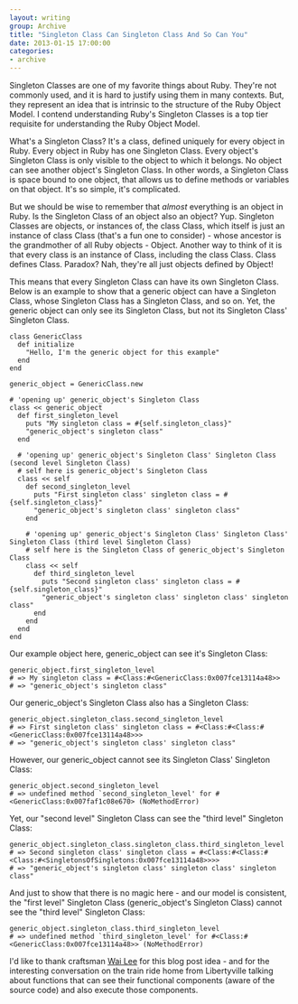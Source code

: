 ```yaml
---
layout: writing
group: Archive
title: "Singleton Class Can Singleton Class And So Can You"
date: 2013-01-15 17:00:00
categories:
- archive
---
```


Singleton Classes are one of my favorite things about Ruby. They're not commonly used, and it is hard to justify using them in many contexts. But, they represent an idea that is intrinsic to the structure of the Ruby Object Model. I contend understanding Ruby's Singleton Classes is a top tier requisite for understanding the Ruby Object Model.

What's a Singleton Class? It's a class, defined uniquely for every object in Ruby. Every object in Ruby has one Singleton Class. Every object's Singleton Class is only visible to the object to which it belongs. No object can see another object's Singleton Class. In other words, a Singleton Class is space bound to one object, that allows us to define methods or variables on that object. It's so simple, it's complicated.

But we should be wise to remember that *almost* everything is an object in Ruby. Is the Singleton Class of an object also an object? Yup. Singleton Classes are objects, or instances of, the class Class, which itself is just an instance of class Class (that's a fun one to consider) - whose ancestor is the grandmother of all Ruby objects - Object. Another way to think of it is that every class is an instance of Class, including the class Class. Class defines Class. Paradox? Nah, they're all just objects defined by Object!

This means that every Singleton Class can have its own Singleton Class. Below is an example to show that a generic object can have a Singleton Class, whose Singleton Class has a Singleton Class, and so on. Yet, the generic object can only see its Singleton Class, but not its Singleton Class' Singleton Class.

    class GenericClass
      def initialize
        "Hello, I'm the generic object for this example"
      end
    end

    generic_object = GenericClass.new

    # 'opening up' generic_object's Singleton Class
    class << generic_object
      def first_singleton_level
        puts "My singleton class = #{self.singleton_class}"
        "generic_object's singleton class"
      end

      # 'opening up' generic_object's Singleton Class' Singleton Class (second level Singleton Class)
      # self here is generic_object's Singleton Class
      class << self
        def second_singleton_level
          puts "First singleton class' singleton class = #{self.singleton_class}"
          "generic_object's singleton class' singleton class"
        end

        # 'opening up' generic_object's Singleton Class' Singleton Class' Singleton Class (third level Singleton Class)
        # self here is the Singleton Class of generic_object's Singleton Class
        class << self
          def third_singleton_level
            puts "Second singleton class' singleton class = #{self.singleton_class}"
            "generic_object's singleton class' singleton class' singleton class"
          end
        end
      end
    end

Our example object here, generic_object can see it's Singleton Class:

    generic_object.first_singleton_level
    # => My singleton class = #<Class:#<GenericClass:0x007fce13114a48>>
    # => "generic_object's singleton class"

Our generic_object's Singleton Class also has a Singleton Class:

    generic_object.singleton_class.second_singleton_level
    # => First singleton class' singleton class = #<Class:#<Class:#<GenericClass:0x007fce13114a48>>>
    # => "generic_object's singleton class' singleton class"

However, our generic_object cannot see its Singleton Class' Singleton Class:

    generic_object.second_singleton_level
    # => undefined method `second_singleton_level' for #<GenericClass:0x007faf1c08e670> (NoMethodError)

Yet, our "second level" Singleton Class can see the "third level" Singleton Class:

    generic_object.singleton_class.singleton_class.third_singleton_level
    # => Second singleton class' singleton class = #<Class:#<Class:#<Class:#<SingletonsOfSingletons:0x007fce13114a48>>>>
    # => "generic_object's singleton class' singleton class' singleton class"

And just to show that there is no magic here - and our model is consistent, the "first level" Singleton Class (generic_object's Singleton Class) cannot see the "third level" Singleton Class:

    generic_object.singleton_class.third_singleton_level
    # => undefined method `third_singleton_level' for #<Class:#<GenericClass:0x007fce13114a48>> (NoMethodError)

I'd like to thank craftsman [Wai Lee](http://www.8thlight.com/our-team/wai-lee-chin-feman) for this blog post idea - and for the interesting conversation on the train ride home from Libertyville talking about functions that can see their functional components (aware of the source code) and also execute those components.

